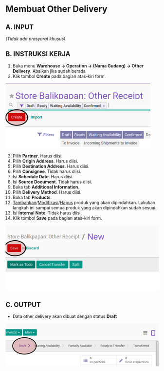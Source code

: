 # Membuat Other Delivery

## A. INPUT

*(Tidak ada prasyarat khusus)*

## B. INSTRUKSI KERJA

1. Buka menu **Warehouse -> Operation -> (Nama Gudang) -> Other Delivery**. Abaikan jika sudah berada
2. Klik tombol **Create** pada bagian atas-kiri form.

![](../../img/other-delivery/tombol-create.png)

3. Pilih **Partner**. Harus diisi.
4. Pilih **Origin Address**. Harus diisi.
5. Pilih **Destination Address**. Harus diisi.
6. Pilih **Consignee**. Tidak harus diisi.
7. Isi **Schedule Date**. Harus diisi.
8. Isi **Source Document**. Tidak harus diisi.
9. Buka tab **Additional Information**.
10. Pilih **Delivery Method**. Harus diisi.
11. Buka tab **Products**.
12. <a name="l12">[Tambahkan](./produk-tambah.md)/[Modifikasi](./produk-modifikasi.md)/[Hapus](./produk-hapus.md)</a> produk yang akan dipindahkan. Lakukan langkah ini sampai semua produk yang akan dipindahkan sudah sesuai.
13. Isi **Internal Note**. Tidak harus diisi.
14. Klik tombol **Save** pada bagian atas-kiri form.

![](../../img/other-delivery/tombol-simpan.png)

## C. OUTPUT

* Data other delivery akan dibuat dengan status **Draft**

![](../../img/other-delivery/status-draft.png)
